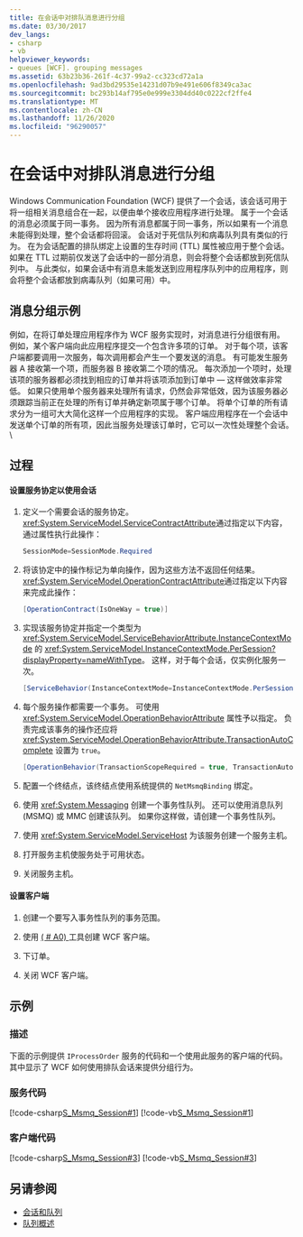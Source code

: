 ```yaml
---
title: 在会话中对排队消息进行分组
ms.date: 03/30/2017
dev_langs:
- csharp
- vb
helpviewer_keywords:
- queues [WCF]. grouping messages
ms.assetid: 63b23b36-261f-4c37-99a2-cc323cd72a1a
ms.openlocfilehash: 9ad3bd29535e14231d07b9e491e606f8349ca3ac
ms.sourcegitcommit: bc293b14af795e0e999e3304dd40c0222cf2ffe4
ms.translationtype: MT
ms.contentlocale: zh-CN
ms.lasthandoff: 11/26/2020
ms.locfileid: "96290057"
---
```

# <a name="grouping-queued-messages-in-a-session"></a>在会话中对排队消息进行分组

Windows Communication Foundation (WCF) 提供了一个会话，该会话可用于将一组相关消息组合在一起，以便由单个接收应用程序进行处理。 属于一个会话的消息必须属于同一事务。 因为所有消息都属于同一事务，所以如果有一个消息未能得到处理，整个会话都将回滚。 会话对于死信队列和病毒队列具有类似的行为。 在为会话配置的排队绑定上设置的生存时间 (TTL) 属性被应用于整个会话。 如果在 TTL 过期前仅发送了会话中的一部分消息，则会将整个会话都放到死信队列中。 与此类似，如果会话中有消息未能发送到应用程序队列中的应用程序，则会将整个会话都放到病毒队列（如果可用）中。  
  
## <a name="message-grouping-example"></a>消息分组示例  

 例如，在将订单处理应用程序作为 WCF 服务实现时，对消息进行分组很有用。 例如，某个客户端向此应用程序提交一个包含许多项的订单。 对于每个项，该客户端都要调用一次服务，每次调用都会产生一个要发送的消息。 有可能发生服务器 A 接收第一个项，而服务器 B 接收第二个项的情况。 每次添加一个项时，处理该项的服务器都必须找到相应的订单并将该项添加到订单中 — 这样做效率非常低。 如果只使用单个服务器来处理所有请求，仍然会非常低效，因为该服务器必须跟踪当前正在处理的所有订单并确定新项属于哪个订单。 将单个订单的所有请求分为一组可大大简化这样一个应用程序的实现。 客户端应用程序在一个会话中发送单个订单的所有项，因此当服务处理该订单时，它可以一次性处理整个会话。 \  
  
## <a name="procedures"></a>过程  
  
#### <a name="to-set-up-a-service-contract-to-use-sessions"></a>设置服务协定以使用会话  
  
1. 定义一个需要会话的服务协定。 <xref:System.ServiceModel.ServiceContractAttribute>通过指定以下内容，通过属性执行此操作：  
  
    ```csharp
    SessionMode=SessionMode.Required  
    ```  
  
2. 将该协定中的操作标记为单向操作，因为这些方法不返回任何结果。 <xref:System.ServiceModel.OperationContractAttribute>通过指定以下内容来完成此操作：  
  
    ```csharp  
    [OperationContract(IsOneWay = true)]  
    ```  
  
3. 实现该服务协定并指定一个类型为 <xref:System.ServiceModel.ServiceBehaviorAttribute.InstanceContextMode> 的 <xref:System.ServiceModel.InstanceContextMode.PerSession?displayProperty=nameWithType>。 这样，对于每个会话，仅实例化服务一次。  
  
    ```csharp  
    [ServiceBehavior(InstanceContextMode=InstanceContextMode.PerSession)]  
    ```  
  
4. 每个服务操作都需要一个事务。 可使用 <xref:System.ServiceModel.OperationBehaviorAttribute> 属性予以指定。 负责完成该事务的操作还应将 <xref:System.ServiceModel.OperationBehaviorAttribute.TransactionAutoComplete> 设置为 `true`。  
  
    ```csharp  
    [OperationBehavior(TransactionScopeRequired = true, TransactionAutoComplete = true)]
    ```  
  
5. 配置一个终结点，该终结点使用系统提供的 `NetMsmqBinding` 绑定。  
  
6. 使用 <xref:System.Messaging> 创建一个事务性队列。 还可以使用消息队列 (MSMQ) 或 MMC 创建该队列。 如果你这样做，请创建一个事务性队列。  
  
7. 使用 <xref:System.ServiceModel.ServiceHost> 为该服务创建一个服务主机。  
  
8. 打开服务主机使服务处于可用状态。  
  
9. 关闭服务主机。  
  
#### <a name="to-set-up-a-client"></a>设置客户端  
  
1. 创建一个要写入事务性队列的事务范围。  
  
2. 使用 [ ( # A0) ](../servicemodel-metadata-utility-tool-svcutil-exe.md) 工具创建 WCF 客户端。  
  
3. 下订单。  
  
4. 关闭 WCF 客户端。  
  
## <a name="example"></a>示例  
  
### <a name="description"></a>描述  

 下面的示例提供 `IProcessOrder` 服务的代码和一个使用此服务的客户端的代码。 其中显示了 WCF 如何使用排队会话来提供分组行为。  
  
### <a name="code-for-the-service"></a>服务代码  

 [!code-csharp[S_Msmq_Session#1](../../../../samples/snippets/csharp/VS_Snippets_CFX/s_msmq_session/cs/service.cs#1)]
 [!code-vb[S_Msmq_Session#1](../../../../samples/snippets/visualbasic/VS_Snippets_CFX/s_msmq_session/vb/service.vb#1)]  

### <a name="code-for-the-client"></a>客户端代码  

 [!code-csharp[S_Msmq_Session#3](../../../../samples/snippets/csharp/VS_Snippets_CFX/s_msmq_session/cs/client.cs#3)]
 [!code-vb[S_Msmq_Session#3](../../../../samples/snippets/visualbasic/VS_Snippets_CFX/s_msmq_session/vb/client.vb#3)]  

## <a name="see-also"></a>另请参阅

- [会话和队列](../samples/sessions-and-queues.md)
- [队列概述](queues-overview.md)
